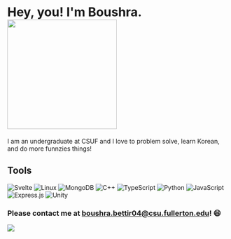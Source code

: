 # Hey, you! I'm Boushra.  <img src="https://user-images.githubusercontent.com/116927138/230665809-dd519b3d-6723-4bb0-bc3c-c5fc64ad4694.gif" width="250" />


I am an undergraduate at CSUF and I love to problem solve, learn Korean, and do more funnzies things! 




## Tools
![Svelte](https://img.shields.io/badge/svelte-%23f1413d.svg?style=for-the-badge&logo=svelte&logoColor=white) ![Linux](https://img.shields.io/badge/Linux-FCC624?style=for-the-badge&logo=linux&logoColor=black)  ![MongoDB](https://img.shields.io/badge/MongoDB-%234ea94b.svg?style=for-the-badge&logo=mongodb&logoColor=white)
![C++](https://img.shields.io/badge/c++-%2300599C.svg?style=for-the-badge&logo=c%2B%2B&logoColor=white) ![TypeScript](https://img.shields.io/badge/typescript-%23007ACC.svg?style=for-the-badge&logo=typescript&logoColor=white) ![Python](https://img.shields.io/badge/python-3670A0?style=for-the-badge&logo=python&logoColor=ffdd54) ![JavaScript](https://img.shields.io/badge/javascript-%23323330.svg?style=for-the-badge&logo=javascript&logoColor=%23F7DF1E)  ![Express.js](https://img.shields.io/badge/express.js-%23404d59.svg?style=for-the-badge&logo=express&logoColor=%2361DAFB)  ![Unity](https://img.shields.io/badge/unity-%23000000.svg?style=for-the-badge&logo=unity&logoColor=white)  



### Please contact me at boushra.bettir04@csu.fullerton.edu! 😄
[![](https://visitcount.itsvg.in/api?id=boushrabettir&icon=0&color=0)](https://visitcount.itsvg.in)
<!-- Proudly created with GPRM ( https://gprm.itsvg.in ) -->
